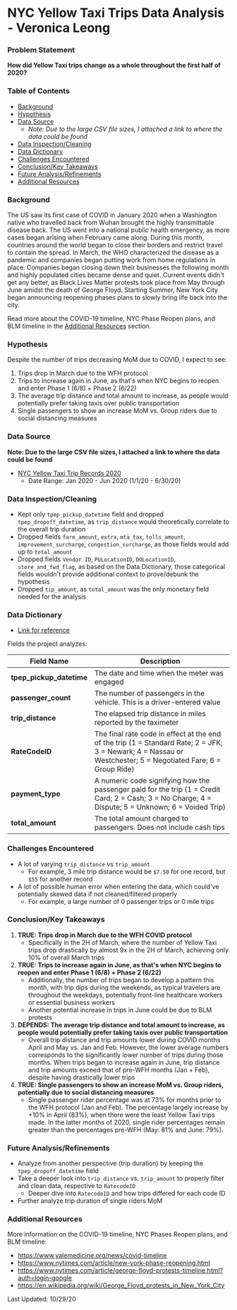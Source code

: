 # NYC Yellow Taxi Trips Data Analysis - Veronica Leong

### Problem Statement
**How did Yellow Taxi trips change as a whole throughout the first half of 2020?**

### Table of Contents
- [Background](#Background)
- [Hypothesis](#Hypothesis)
- [Data Source](#Data-Source)
    - *Note: Due to the large CSV file sizes, I attached a link to where the data could be found*
- [Data Inspection/Cleaning](#Data-Inspection/Cleaning)
- [Data Dictionary](#Data-Dictionary)
- [Challenges Encountered](#Challenges-Encountered)
- [Conclusion/Key Takeaways](#Conclusion/Key-Takeaways)
- [Future Analysis/Refinements](#Future-Analysis/Refinements)
- [Additional Resources](#Additional-Resources)

### Background
The US saw its first case of COVID in January 2020 when a Washington native who travelled back from Wuhan brought the highly transmittable disease back. The US went into a national public health emergency, as more cases began arising when February came along. During this month, countries around the world began to close their borders and restrict travel to contain the spread. In March, the WHO characterized the disease as a pandemic and companies began putting work from home regulations in place. Companies began closing down their businesses the following month and highly populated cities became dense and quiet. Current events didn't get any better, as Black Lives Matter protests took place from May through June amidst the death of George Floyd. Starting Summer, New York City began announcing reopening phases plans to slowly bring life back into the city.

Read more about the COVID-19 timeline, NYC Phase Reopen plans, and BLM timeline in the [Additional Resources](#Additional-Resources) section.

### Hypothesis

Despite the number of trips decreasing MoM due to COVID, I expect to see:

1. Trips drop in March due to the WFH protocol
2. Trips to increase again in June, as that's when NYC begins to reopen and enter Phase 1 (6/8) + Phase 2 (6/22)
3. The average trip distance and total amount to increase, as people would potentially prefer taking taxis over public transportation
4. Single passengers to show an increase MoM vs. Group riders due to social distancing measures

### Data Source
**Note: Due to the large CSV file sizes, I attached a link to where the data could be found**

- [NYC Yellow Taxi Trip Records 2020](https://www1.nyc.gov/site/tlc/about/tlc-trip-record-data.page)
    - Date Range: Jan 2020 - Jun 2020 (1/1/20 - 6/30/20)
    
### Data Inspection/Cleaning
- Kept only `tpep_pickup_datetime` field and dropped `tpep_dropoff_datetime`, as `trip_distance` would theoretically correlate to the overall trip duration
- Dropped fields `fare_amount`, `extra`, `mta_tax`, `tolls_amount`, `improvement_surcharge`, `congestion_surcharge`, as those fields would add up to `total_amount`
- Dropped fields `Vendor ID`,  `PULocationID`, `DOLocationID`, `store_and_fwd_flag`, as based on the Data Dictionary, those categorical fields wouldn't provide additional context to prove/debunk the hypothesis
- Dropped `tip_amount`, as `total_amount` was the only monetary field needed for the analysis
    
### Data Dictionary
- [Link for reference](https://www1.nyc.gov/assets/tlc/downloads/pdf/data_dictionary_trip_records_yellow.pdf)

Fields the project analyzes:

|**Field Name**|**Description**|
|---|---|
|**tpep_pickup_datetime**|The date and time when the meter was engaged|
|**passenger_count**|The number of passengers in the vehicle. This is a driver-entered value|
|**trip_distance**|The elapsed trip distance in miles reported by the taximeter|
|**RateCodeID**|The final rate code in effect at the end of the trip (1 = Standard Rate; 2 = JFK; 3 = Newark; 4 = Nassau or Westchester; 5 = Negotiated Fare; 6 = Group Ride)|
|**payment_type**|A numeric code signifying how the passenger paid for the trip (1 = Credit Card; 2 = Cash; 3 = No Charge; 4 = Dispute; 5 = Unknown; 6 = Voided Trip)|
|**total_amount**|The total amount charged to passengers. Does not include cash tips|

### Challenges Encountered
- A lot of varying `trip_distance` vs `trip_amount`
    - For example, 3 mile trip distance would be `$7.50` for one record, but `$55` for another record
- A lot of possible human error when entering the data, which could've potentially skewed data if not cleaned/filtered properly
    - For example, a large number of 0 passenger trips or 0 mile trips

### Conclusion/Key Takeaways
1. **TRUE: Trips drop in March due to the WFH COVID protocol**
    - Specifically in the 2H of March, where the number of Yellow Taxi trips drop drastically by almost 9x in the 2H of March, achieving only 10% of overall March trips
2. **TRUE: Trips to increase again in June, as that's when NYC begins to reopen and enter Phase 1 (6/8) + Phase 2 (6/22)**
    - Additionally, the number of trips began to develop a pattern this month, with trip dips during the weekends, as typical travelers are throughout the weekdays, potentially front-line healthcare workers or essential business workers
    - Another potential increase in trips in June could be due to BLM protests
3. **DEPENDS: The average trip distance and total amount to increase, as people would potentially prefer taking taxis over public transportation**
    - Overall trip distance and trip amounts lower during COVID months April and May vs. Jan and Feb. However, the lower average numbers corresponds to the significantly lower number of trips during those months. When trips began to increase again in June, trip distance and trip amounts exceed that of pre-WFH months (Jan + Feb), despite having drastically lower trips
4. **TRUE: Single passengers to show an increase MoM vs. Group riders, potentially due to social distancing measures**
   - Single passenger rider percentage was at 73% for months prior to the WFH protocol (Jan and Feb). The percentage largely increase by +10% in April (83%), when there were the least Yellow Taxi trips made. In the latter months of 2020, single rider percentages remain greater than the percentages pre-WFH (May: 81% and June: 79%).

### Future Analysis/Refinements
- Analyze from another perspective (trip duration) by keeping the `tpep_dropoff_datetime` field
- Take a deeper look into `trip_distance` vs. `trip_amount` to properly filter and clean data, respective to `RatecodeID`
    - Deeper dive into `RatecodeID` and how trips differed for each code ID
- Further analyze trip duration of single riders MoM

### Additional Resources
More information on the COVID-19 timeline, NYC Phases Reopen plans, and BLM timeline:
- https://www.yalemedicine.org/news/covid-timeline
- https://www.nytimes.com/article/new-york-phase-reopening.html
- https://www.nytimes.com/article/george-floyd-protests-timeline.html?auth=login-google
- https://en.wikipedia.org/wiki/George_Floyd_protests_in_New_York_City

Last Updated: 10/29/20